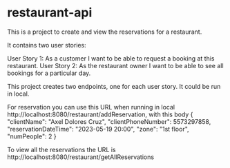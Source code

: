 # restaurant-api
This is a project to create and view the reservations for a restaurant. 

It contains two user stories:

User Story 1: As a customer I want to be able to request a booking at this restaurant.
User Story 2: As the restaurant owner I want to be able to see all bookings for a particular day.

This project creates two endpoints, one for each user story. It could be run in local.

For reservation you can use this URL when running in local http://localhost:8080/restaurant/addReservation, with this body
{
    "clientName": "Axel Dolores Cruz",
    "clientPhoneNumber": 5573297858,
    "reservationDateTime": "2023-05-19 20:00",
    "zone": "1st floor",
    "numPeople": 2
}

To view all the reservations the URL is http://localhost:8080/restaurant/getAllReservations

